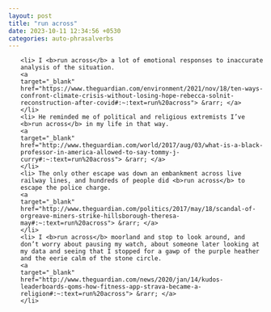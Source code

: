 ```yaml
---
layout: post
title: "run across"
date: 2023-10-11 12:34:56 +0530
categories: auto-phrasalverbs
---
```

<ol>

    <li> I <b>run across</b> a lot of emotional responses to inaccurate analysis of the situation.
    <a 
    target="_blank" 
    href="https://www.theguardian.com/environment/2021/nov/18/ten-ways-confront-climate-crisis-without-losing-hope-rebecca-solnit-reconstruction-after-covid#:~:text=run%20across"> &rarr; </a>
    </li>
    <li> He reminded me of political and religious extremists I’ve <b>run across</b> in my life in that way.
    <a 
    target="_blank" 
    href="http://www.theguardian.com/world/2017/aug/03/what-is-a-black-professor-in-america-allowed-to-say-tommy-j-curry#:~:text=run%20across"> &rarr; </a>
    </li>
    <li> The only other escape was down an embankment across live railway lines, and hundreds of people did <b>run across</b> to escape the police charge.
    <a 
    target="_blank" 
    href="http://www.theguardian.com/politics/2017/may/18/scandal-of-orgreave-miners-strike-hillsborough-theresa-may#:~:text=run%20across"> &rarr; </a>
    </li>
    <li> I <b>run across</b> moorland and stop to look around, and don’t worry about pausing my watch, about someone later looking at my data and seeing that I stopped for a gawp of the purple heather and the eerie calm of the stone circle.
    <a 
    target="_blank" 
    href="http://www.theguardian.com/news/2020/jan/14/kudos-leaderboards-qoms-how-fitness-app-strava-became-a-religion#:~:text=run%20across"> &rarr; </a>
    </li>